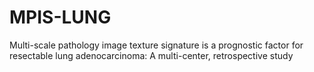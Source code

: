 # MPIS-LUNG
Multi-scale pathology image texture signature is a prognostic factor for resectable lung adenocarcinoma: A multi-center, retrospective study
